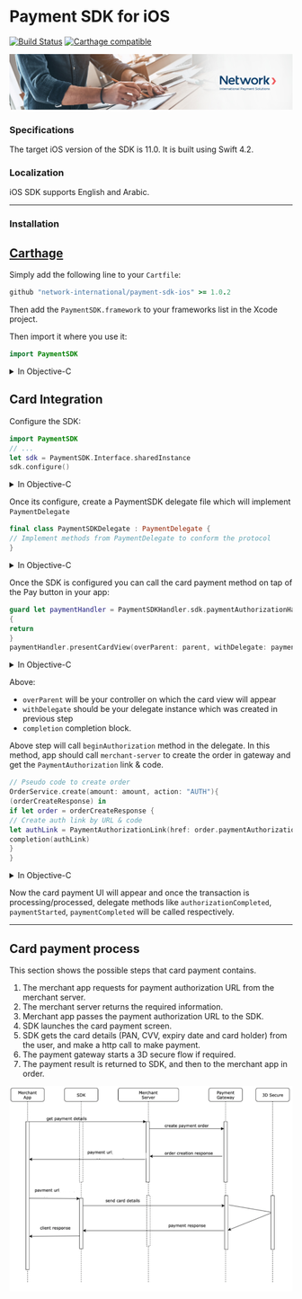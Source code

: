 # Payment SDK for iOS

[![Build Status](https://travis-ci.com/network-international/payment-sdk-ios.svg?branch=master)](https://travis-ci.com/network-international/payment-sdk-ios)
[![Carthage compatible](https://img.shields.io/badge/Carthage-compatible-4BC51D.svg?style=flat)](https://github.com/Carthage/Carthage)

![Banner](assets/banner.jpg)

### Specifications
The target iOS version of the SDK is 11.0. It is built using Swift 4.2.

### Localization
iOS SDK supports English and Arabic.

***
### Installation
## [Carthage](http://github.com/Carthage/Carthage)
Simply add the following line to your `Cartfile`:
```ruby
github "network-international/payment-sdk-ios" >= 1.0.2
```
Then add the `PaymentSDK.framework` to your frameworks list in the Xcode project.

Then import it where you use it:

```swift
import PaymentSDK
```

<details>
<summary>In Objective-C</summary>

```objective-c
#import <PaymentSDK/PaymentSDK.h>
```
***
</details>

## Card Integration
Configure the SDK:

```swift
import PaymentSDK
// ...
let sdk = PaymentSDK.Interface.sharedInstance
sdk.configure()
```

<details>
<summary>In Objective-C</summary>

```objective-c
#import <PaymentSDK/PaymentSDK.h>
// ...
Interface *sdk = [Interface sharedInstance];
[_sdk configure];

```
</details>

Once its configure, create a PaymentSDK delegate file which will implement `PaymentDelegate`

```swift
final class PaymentSDKDelegate : PaymentDelegate {
// Implement methods from PaymentDelegate to conform the protocol
}
```

<details>
<summary>In Objective-C</summary>

```objective-c
@interface PaymentSDKDelegate : NSObject <PaymentDelegate>
@end
```
</details>

Once the SDK is configured you can call the card payment method on tap of the Pay button in your app:

```swift
guard let paymentHandler = PaymentSDKHandler.sdk.paymentAuthorizationHandler else
{
return
}
paymentHandler.presentCardView(overParent: parent, withDelegate: paymentDelegate, completion: completion)
```

<details>
<summary>In Objective-C</summary>

```objective-c

PaymentAuthorizationHandler *paymentHandler = handler.sdk.paymentAuthorizationHandler;
if (paymentHandler == nil) { return; }
[paymentHandler presentCardViewWithOverParent:parent withDelegate:delegate completion:completionBlock];

```
</details>

Above:
- `overParent` will be your controller on which the card view will appear
- `withDelegate` should be your delegate instance which was created in previous step
- `completion` completion block.

Above step will call `beginAuthorization` method in the delegate. In this method, app should call `merchant-server` to create the order in gateway and get the `PaymentAuthorization` link & code.

```swift
// Pseudo code to create order
OrderService.create(amount: amount, action: "AUTH"){
(orderCreateResponse) in
if let order = orderCreateResponse {
// Create auth link by URL & code
let authLink = PaymentAuthorizationLink(href: order.paymentAuthorizationUrl, code: order.code)
completion(authLink)
}
}
```
<details>
<summary>In Objective-C</summary>

```objective-c
[OrderService create: amount withAction: @"AUTH" withCompletion:^(OrderResponse * _Nonnull order, NSError * _Nonnull error) {
if (error == nil) {
if (order) {
PaymentAuthorizationLink *authLink = [[PaymentAuthorizationLink alloc]initWithHref:order.paymentAuthorizationUrl code:order.code];
completion(authLink);
}
} else {
NSLog(@"Failed to get authorization link with error : %@", error);
completion(nil);
s}
}];

```
</details>


Now the card payment UI will appear and once the transaction is processing/processed, delegate methods like `authorizationCompleted`, `paymentStarted`, `paymentCompleted` will be called respectively.
***

## Card payment process
This section shows the possible steps that card payment contains.

1. The merchant app requests for payment authorization URL from the merchant server.
2. The merchant server returns the required information.
3. Merchant app passes the payment authorization URL to the SDK.
4. SDK launches the card payment screen.
5. SDK gets the card details (PAN, CVV, expiry date and card holder) from the user, and make a http call to make payment.
6. The payment gateway starts a 3D secure flow if required.
7. The payment result is returned to SDK, and then to the merchant app in order.

![Payment Process](assets/payment_process.png)
